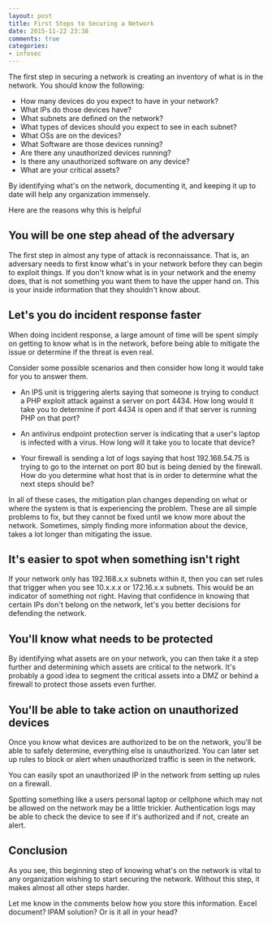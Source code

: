 ```yaml
---
layout: post
title: First Steps to Securing a Network
date: 2015-11-22 23:38
comments: true
categories:
- infosec
---
```

The first step in securing a network is creating an inventory of what is in the network. You should know the following:

* How many devices do you expect to have in your network?
* What IPs do those devices have?
* What subnets are defined on the network?
* What types of devices should you expect to see in each subnet?
* What OSs are on the devices?
* What Software are those devices running?
* Are there any unauthorized devices running?
* Is there any unauthorized software on any device?
* What are your critical assets? 

By identifying what's on the network, documenting it, and keeping it up to date will help any organization immensely.

Here are the reasons why this is helpful

## You will be one step ahead of the adversary   

The first step in almost any type of attack is reconnaissance. That is, an adversary needs to first know what's in your network before they can begin to exploit things. If you don't know what is in your network and the enemy does, that is not something you want them to have the upper hand on. This is your inside information that they shouldn't know about.

## Let's you do incident response faster

When doing incident response, a large amount of time will be spent simply on getting to know what is in the network, before being able to mitigate the issue or determine if the threat is even real.

Consider some possible scenarios and then consider how long it would take for you to answer them.

* An IPS unit is triggering alerts saying that someone is trying to conduct a PHP exploit attack against a server on port 4434. How long would it take you to determine if port 4434 is open and if that server is running PHP on that port?

* An antivirus endpoint protection server is indicating that a user's laptop is infected with a virus. How long will it take you to locate that device?

* Your firewall is sending a lot of logs saying that host 192.168.54.75 is trying to go to the internet on port 80 but is being denied by the firewall. How do you determine what host that is in order to determine what the next steps should be?

In all of these cases, the mitigation plan changes depending on what or where the system is that is experiencing the problem. These are all simple problems to fix, but they cannot be fixed until we know more about the network. Sometimes, simply finding more information about the device, takes a lot longer than mitigating the issue.


## It's easier to spot when something isn't right

If your network only has 192.168.x.x subnets within it, then you can set rules that trigger when you see 10.x.x.x or 172.16.x.x subnets. This would be an indicator of something not right. Having that confidence in knowing that certain IPs don't belong on the network, let's you better decisions for defending the network.

## You'll know what needs to be protected

By identifying what assets are on your network, you can then take it a step further and determining which assets are critical to the network. It's probably a good idea to segment the critical assets into a DMZ or behind a firewall to protect those assets even further.

## You'll be able to take action on unauthorized devices

Once you know what devices are authorized to be on the network, you'll be able to safely determine, everything else is unauthorized. You can later set up rules to block or alert when unauthorized traffic is seen in the network.

You can easily spot an unauthorized IP in the network from setting up rules on a firewall.

Spotting something like a users personal laptop or cellphone which may not be allowed on the network may be a little trickier. Authentication logs may be able to check the device to see if it's authorized and if not, create an alert.

## Conclusion

As you see, this beginning step of knowing what's on the network is vital to any organization wishing to start securing the network. Without this step, it makes almost all other steps harder. 

Let me know in the comments below how you store this information. Excel document? IPAM solution? Or is it all in your head?